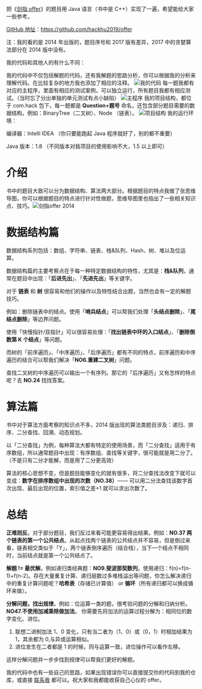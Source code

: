 把《[剑指 offer](https://book.douban.com/subject/25910559/)》的题目用 Java 语言（书中是 C++）实现了一遍，希望能给大家一些参考。

[GitHub 地址](https://github.com/hackhu2019/offer)：https://github.com/hackhu2019/offer

注：我的看的是 2014 年出版的，题目序号和 2017 版有差异，2017 中的贪婪算法部分在 2014 版中没有。

我的代码和其他人的有什么不同：

我的代码中不仅包括解题的代码，还有我解题的思路分析，你可以根据我的分析来理解代码。在比较复杂的地方我也添加了相应的注释。
![我的代码](https://img-blog.csdnimg.cn/20190815170937732.png)
每一题我都有对应的主程序，里面有相应的测试案例，可以独立运行，所有题目我都有相应测试。（当时忘了分出单独的单元测试有点小缺陷）
![主程序](https://img-blog.csdnimg.cn/20190815171220216.png)
我的项目结构，都位于 com.hack 包下，每一题都是 **Question+题号** 命名，还包含部分题目需要的数据结构，例如：BinaryTree（二叉树）、Node （链表）。
![项目结构](https://img-blog.csdnimg.cn/20190815171353773.png)
我的运行环境：

编译器：Intelli IDEA （你只要能跑起 Java 程序就好了，别的都不重要）

Java 版本：1.8  （不同版本对我项目的使用影响不大，1.5 以上即可）

# 介绍

书中的题目大致可以分为数据结构、算法两大部分。根据题目的特点我做了张思维导图，你可以根据题目的特点进行针对性做题，思维导图里也指出了一些相关知识点、技巧。![剑指offer 2014](https://img-blog.csdnimg.cn/20190815155844427.png)
# 数据结构篇
数据结构系列包括：数组、字符串、链表、栈&队列、Hash、树、堆以及位运算。

数据结构篇的主要考察点在于每一种特定数据结构的特性，尤其是：**栈&队列**，通常在题目中出现：「**后进先出**」、「**先进先出**」等关键字。

对于 **链表** 和 **树** 很容易和他们的操作以及特性结合出题，当然也会有一定的解题技巧。

例如：删除链表中的结点。使用「**哨兵结点**」可以帮我们处理「**头结点删除**」、「**尾结点删除**」等边界问题。

使用「快慢指针/双指针」可以很容易处理：「**找出链表中环的入口结点**」、「**删除倒数第 K 个结点**」等问题。

而树的「前序遍历」、「中序遍历」、「后序遍历」都有不同的特点，前序遍历和中序遍历的结合可以帮我们解决「**NO6.重建二叉树**」问题。

查找二叉树的中序遍历可以输出一个有序列。那它的「后序遍历」又有怎样的特点呢？去 **NO.24** 找找答案。

# 算法篇
书中对于算法方面考察的知识点不多，2014 版出现的算法类题目涉及：递归、排序、二分查找、回溯、动态规划。

以「二分查找」为例，每种算法大都有特定的使用场景，而「二分查找」适用于有序数组，所以通常题目中出现：有序数组、查找等关键字，很可能就是用二分了。（不是只有二分才能解，而是用了二分更高效）

算法的核心思想不变，但是题目能够变化的就有很多，将二分查找法改变下就可以变成：**数字在排序数组中出现的次数（NO.38）**—— 可以用二分法查找该数字首次出现、最后出现的位置，索引值之差+1 就可以求出次数了。

# 总结
**正难则反**。对于部分题目，我们反过来看可能更容易得出结果。例如：**NO.37 两个链表的第一个公共结点**。从起点找两个链表的公共结点并不容易，但是倒过来看，链表相交类似于「Y」，两个链表倒序遍历（结合栈），当下一个结点不相同时，当前结点就是第一个公共结点了。

**解题 != 最优解**。例如递归类经典题：**NO9.斐波那契数列**。使用递归：f(n)=f(n-1)+f(n-2)。存在大量重复计算、递归层数过多堆栈溢出等问题，你怎么解决递归中的重复计算问题呢？**哈希表**（存储已计算值） or **循环**（所有递归都可以换成循环来做）。

**分解问题，找出规律**。例如：位运算一类的题，很考验问题的分解和归纳分析。**NO47.不使用加减乘除做加法**。
你需要先将加法的运算过程分解为：相同位的数字变化、进位。
1. 联想二进制加法 1、0 变化，只有当二者为（1、0）或（0，1）时相加结果为 1，其余都为 0,与异或运算相似。
2. 进位发生在二者都是 1 的时候，同与运算一致，进位操作可以看作左移。

这样分解问题并一步步找到规律可以帮我们更好的解题。

我的代码中也有一些自己的思路，如果出现错误你可以直接提交你的代码到我的仓库，或直接 [联系我](https://www.zhihu.com/people/hu-hao-77-99/activities) 都可以。祝大家和我都能收获自己心仪的 offer。

